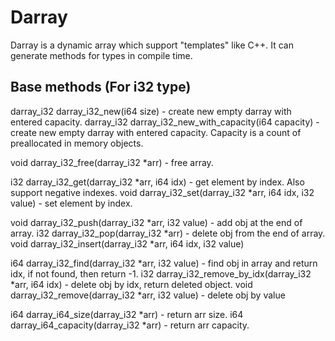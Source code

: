 # Darray

Darray is a dynamic array which support "templates" like C++. It can generate
methods for types in compile time.

## Base methods (For i32 type)

darray_i32 darray_i32_new(i64 size) - create new empty darray with entered capacity. 
darray_i32 darray_i32_new_with_capacity(i64 capacity) - create new empty darray with entered capacity. 
Capacity is a count of preallocated in memory objects.

void darray_i32_free(darray_i32 *arr) - free array.

i32 darray_i32_get(darray_i32 *arr, i64 idx) - get element by index. Also support negative indexes.
void darray_i32_set(darray_i32 *arr, i64 idx, i32 value) - set element by index. 

void darray_i32_push(darray_i32 *arr, i32 value) - add obj at the end of array.
i32 darray_i32_pop(darray_i32 *arr) - delete obj from the end of array.
void darray_i32_insert(darray_i32 *arr, i64 idx, i32 value)

i64 darray_i32_find(darray_i32 *arr, i32 value) - find obj in array and return idx, if not found, then return -1.
i32 darray_i32_remove_by_idx(darray_i32 *arr, i64 idx) - delete obj by idx, return deleted object.
void darray_i32_remove(darray_i32 *arr, i32 value) - delete obj by value

i64 darray_i64_size(darray_i32 *arr) - return arr size.
i64 darray_i64_capacity(darray_i32 *arr) - return arr capacity.
